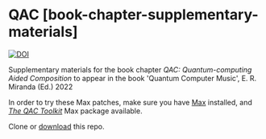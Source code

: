 # QAC [book-chapter-supplementary-materials]
[![DOI](https://zenodo.org/badge/456298283.svg)](https://zenodo.org/badge/latestdoi/456298283)

Supplementary materials for the book chapter _QAC: Quantum-computing Aided Composition_ to appear in the book 'Quantum Computer Music', E. R. Miranda (Ed.) 2022


In order to try these Max patches, make sure you have [Max](http://cycling74.com) installed, and [_The QAC Toolkit_](http://quantumland.art/qac) Max package available.

Clone or [download](https://github.com/Quantumland-art/QAC-book-chapter-supplementary-materials/archive/refs/heads/main.zip) this repo.
